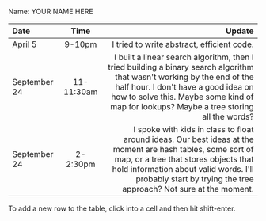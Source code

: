 Name: YOUR NAME HERE

| Date         |    Time    |                                                                                                                                                                                                                                                            Update |
|:-------------|:----------:|------------------------------------------------------------------------------------------------------------------------------------------------------------------------------------------------------------------------------------------------------------------:|
| April 5      |   9-10pm   |                                                                                                                                                                                                                        I tried to write abstract, efficient code. |
| September 24 | 11-11:30am |        I built a linear search algorithm, then I tried building a binary search algorithm that wasn't working by the end of the half hour. I don't have a good idea on how to solve this. Maybe some kind of map for lookups? Maybe a tree storing all the words? |
| September 24 |  2-2:30pm  | I spoke with kids in class to float around ideas. Our best ideas at the moment are hash tables, some sort of map, or a tree that stores objects that hold information about valid words. I'll probably start by trying the tree approach? Not sure at the moment. |


To add a new row to the table, click into a cell and then hit shift-enter.